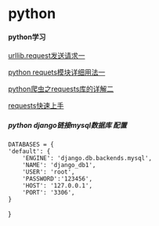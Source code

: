 # python
#### python学习

[urllib.request发送请求一](https://blog.csdn.net/bo_mask/article/details/76067790)

[python requets模块详细用法一](https://www.jianshu.com/p/201b94e6e2a1)

[python爬虫之requests库的详解二](https://blog.csdn.net/sunshunli/article/details/79965891)

[requests快速上手](http://docs.python-requests.org/zh_CN/latest/user/quickstart.html#id10)

##### python django链接mysql数据库 配置
    
    DATABASES = {
    'default': {
        'ENGINE': 'django.db.backends.mysql',
        'NAME': 'django_db1',
        'USER': 'root',
        'PASSWORD':'123456',
        'HOST': '127.0.0.1',
        'PORT': '3306',
    }
  }

